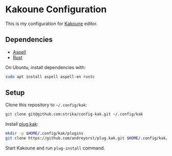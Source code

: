 # Kakoune Configuration

This is my configuration for [Kakoune](http://kakoune.org/) editor.

## Dependencies

- [Aspell](http://aspell.net/)
- [Rust](https://www.rust-lang.org/)

On Ubuntu, install dependencies with:

```bash
sudo apt install aspell aspell-en rustc
```

## Setup

Clone this repository to `~/.config/kak`:

```bash
git clone git@github.com:strika/config-kak.git ~/.config/kak
```

Install [plug.kak](https://github.com/andreyorst/plug.kak):

```bash
mkdir -p $HOME/.config/kak/plugins
git clone https://github.com/andreyorst/plug.kak.git $HOME/.config/kak/plugins/plug.kak
```

Start Kakoune and run `plug-install` command.
